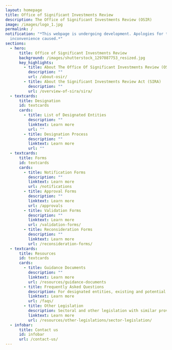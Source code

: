 ```yaml
---
layout: homepage
title: Office of Significant Investments Review
description: The Office of Significant Investments Review (OSIR)
image: /images/logo_1.jpg
permalink: /
notification: "*This webpage is undergoing development. Apologies for the
  inconvenience caused.*"
sections:
  - hero:
      title: Office of Significant Investments Review
      background: /images/shutterstock_1297087753_resized.jpg
      key_highlights:
        - title: About The Office Of Significant Investments Review (OSIR)
          description: ""
          url: /about-osir/
        - title: About the Significant Investments Review Act (SIRA)
          description: ""
          url: /overview-of-sira/sira/
  - textcards:
      title: Designation
      id: textcards
      cards:
        - title: List of Designated Entities
          description: ""
          linktext: Learn more
          url: ""
        - title: Designation Process
          description: ""
          linktext: Learn more
          url: ""
  - textcards:
      title: Forms
      id: textcards
      cards:
        - title: Notification Forms
          description: ""
          linktext: Learn more
          url: /notifications
        - title: Approval Forms
          description: ""
          linktext: Learn more
          url: /approvals
        - title: Validation Forms
          description: ""
          linktext: Learn more
          url: /validation-forms/
        - title: Reconsideration Forms
          description: ""
          linktext: Learn more
          url: /reconsideration-forms/
  - textcards:
      title: Resources
      id: textcards
      cards:
        - title: Guidance Documents
          description: ""
          linktext: Learn more
          url: /resources/guidance-documents
        - title: Frequently Asked Questions
          description: For designated entities, existing and potential investors.
          linktext: Learn more
          url: /faqs/
        - title: Other Legislation
          description: Sectoral and other legislation with similar provisions found in SIRA.
          linktext: Learn more
          url: /resources/other-legislations/sector-legislation/
  - infobar:
      title: Contact us
      id: infobar
      url: /contact-us/
---
```

